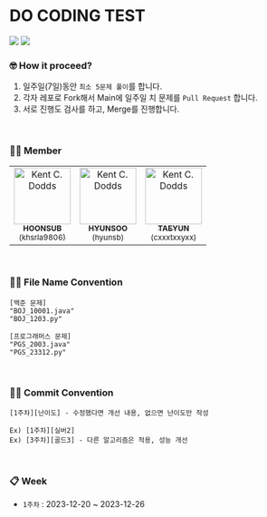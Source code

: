 # DO CODING TEST

<img src="https://img.shields.io/badge/-Programmers-%2337485D"> <img src="https://img.shields.io/badge/-BaekJoon-%23D7E2EB">

### 🤓 How it proceed?
1. 일주일(7일)동안 `최소 5문제 풀이`를 합니다.
2. 각자 레포로 Fork해서 Main에 일주일 치 문제를 `Pull Request` 합니다.
3. 서로 진행도 검사를 하고, Merge를 진행합니다.

<br>

### 🙋‍♂️ Member
<table>
  <tbody>
    <tr>
      <td align="center" valign="top">
        <a href="https://github.com/khsrla9806">
        <img src="https://avatars.githubusercontent.com/u/70641477?v=4?s=100" width="100px;" alt="Kent C. Dodds"/>
        <br />
        <sub>
          <b>HOONSUB</b>
          <br>
          (khsrla9806)
        </sub>
      </td>
      <td align="center" valign="top">
        <a href="https://github.com/hyunsb">
        <img src="https://avatars.githubusercontent.com/u/96504592?v=4?s=100" width="100px;" alt="Kent C. Dodds"/>
        <br />
        <sub>
          <b>HYUNSOO</b>
          <br>
          (hyunsb)
        </sub>
      </td>
      <td align="center" valign="top">
        <a href="https://github.com/cxxxtxxyxx">
        <img src="https://avatars.githubusercontent.com/u/109710879?v=4?s=100" width="100px;" alt="Kent C. Dodds"/>
        <br />
        <sub>
          <b>TAEYUN</b>
          <br>
          (cxxxtxxyxx)
        </sub>
        <br />
      </td>
    </tr>
  </tbody>
</table>

<br>

### ✋🏻 File Name Convention

```
[백준 문제]
"BOJ_10001.java"
"BOJ_1203.py"

[프로그래머스 문제]
"PGS_2003.java"
"PGS_23312.py"
```

<br>

### ✋🏻 Commit Convention

```
[1주차][난이도] - 수정했다면 개선 내용, 없으면 난이도만 작성

Ex) [1주차][실버2]
Ex) [3주차][골드3] - 다른 알고리즘은 적용, 성능 개선
```

<br>

### 📋 Week

- `1주차` : 2023-12-20 ~ 2023-12-26
